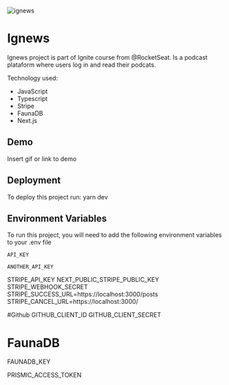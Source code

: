 ![ignews](https://user-images.githubusercontent.com/63982700/161445902-d43d28fd-da90-46ec-b7b8-7fcc65ba01c5.jpeg)

# Ignews

Ignews project is part of Ignite course from @RocketSeat.
Is a podcast plataform where users log in and read their podcats.

Technology used:
- JavaScript
- Typescript
- Stripe
- FaunaDB
- Next.js


## Demo

Insert gif or link to demo


## Deployment

To deploy this project run: yarn dev



## Environment Variables

To run this project, you will need to add the following environment variables to your .env file

`API_KEY`

`ANOTHER_API_KEY`

STRIPE_API_KEY
NEXT_PUBLIC_STRIPE_PUBLIC_KEY
STRIPE_WEBHOOK_SECRET
STRIPE_SUCCESS_URL=https://localhost:3000/posts
STRIPE_CANCEL_URL=https://localhost:3000/


#Github
GITHUB_CLIENT_ID
GITHUB_CLIENT_SECRET

# FaunaDB

FAUNADB_KEY

PRISMIC_ACCESS_TOKEN



